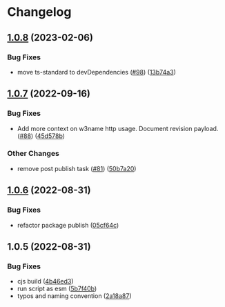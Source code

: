 # Changelog

## [1.0.8](https://github.com/web3-storage/w3name/compare/w3name-v1.0.7...w3name-v1.0.8) (2023-02-06)


### Bug Fixes

* move ts-standard to devDependencies ([#98](https://github.com/web3-storage/w3name/issues/98)) ([13b74a3](https://github.com/web3-storage/w3name/commit/13b74a35eec46c5521eb054208a4da857fe28307))

## [1.0.7](https://github.com/web3-storage/w3name/compare/w3name-v1.0.6...w3name-v1.0.7) (2022-09-16)


### Bug Fixes

* Add more context on w3name http usage. Document revision payload. ([#88](https://github.com/web3-storage/w3name/issues/88)) ([45d578b](https://github.com/web3-storage/w3name/commit/45d578bb8d7e2c577adffa975fce326e144ea118))


### Other Changes

* remove post publish task ([#81](https://github.com/web3-storage/w3name/issues/81)) ([50b7a20](https://github.com/web3-storage/w3name/commit/50b7a2048dd9a5eb609dd817b7e9dd3fd29bc180))

## [1.0.6](https://github.com/web3-storage/w3name/compare/w3name-v1.0.5...w3name-v1.0.6) (2022-08-31)


### Bug Fixes

* refactor package publish ([05cf64c](https://github.com/web3-storage/w3name/commit/05cf64c9de17577890fb36eadf6f741bb7dd23b8))

## 1.0.5 (2022-08-31)


### Bug Fixes

* cjs build ([4b46ed3](https://github.com/web3-storage/w3name/commit/4b46ed3c9f8d49a3bbd5cf8382915b8e1458ff65))
* run script as esm ([5b7f40b](https://github.com/web3-storage/w3name/commit/5b7f40b42efc4e6bf7fa67faf2d1f7e9f50df8ea))
* typos and naming convention ([2a18a87](https://github.com/web3-storage/w3name/commit/2a18a87db56fe0df1cf9f2cdf97b00a2d9deae61))
